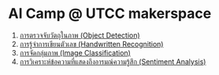 # AI Camp @ UTCC makerspace

1. [การตรวจจับวัตถุในภาพ (Object Detection)](https://colab.research.google.com/drive/12ZiuPqGtSw5AY9fiRtKH9id5I_YxhxPn?usp=sharing)
2. [การรู้จำการเขียนตัวเลข (Handwritten Recognition)](https://colab.research.google.com/drive/14lgAz2kR277r8_PILKUDfTva9btsYn1O?usp=sharing)
3. [การจัดกลุ่มภาพ (Image Classification)](https://colab.research.google.com/drive/1kRlFJcZQTx8Ck65Hh4ZGMMoLkxj_au7E?usp=sharing)
4. [การวิเคราะห์ข้อความที่แสดงถึงอารมณ์ความรู้สึก (Sentiment Analysis)
](https://colab.research.google.com/drive/1cglpGhU-Vn49atWeO-PcFGT2ftkwuobQ?usp=sharing)
